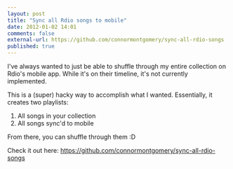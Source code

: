 ```yaml
---
layout: post
title: "Sync all Rdio songs to mobile"
date: 2012-01-02 14:01
comments: false
external-url: https://github.com/connormontgomery/sync-all-rdio-songs
published: true
---
```


I've always wanted to just be able to shuffle through my entire
collection on Rdio's mobile app. While it's on their timeline, it's not
currently implemented.

This is a (super) hacky way to accomplish what I wanted. Essentially, it
creates two playlists:

1. All songs in your collection
2. All songs sync'd to mobile

From there, you can shuffle through them :D

Check it out here: https://github.com/connormontgomery/sync-all-rdio-songs
